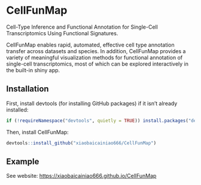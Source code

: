 
# CellFunMap

<!-- badges: start -->
<!-- badges: end -->

Cell-Type Inference and Functional Annotation for Single-Cell Transcriptomics Using Functional Signatures.


CellFunMap enables rapid, automated, effective cell type annotation transfer across datasets and species. In addition, CellFunMap provides a variety of meaningful visualization methods for functional annotation of single-cell transcriptomics, most of which can be explored interactively in the built-in shiny app.

## Installation

First, install devtools (for installing GitHub packages) if it isn’t already installed:

``` r
if (!requireNamespace("devtools", quietly = TRUE)) install.packages("devtools")
```

Then, install CellFunMap:

``` r
devtools::install_github("xiaobaicainiao666/CellFunMap")
```

## Example

See website: https://xiaobaicainiao666.github.io/CellFunMap



